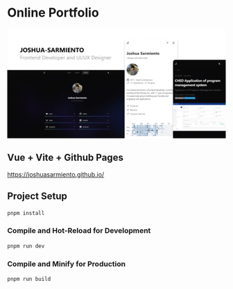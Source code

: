 # Online Portfolio

![alt text](https://raw.githubusercontent.com/joshuasarmiento/joshuasarmiento.github.io/main/src/assets/img/joshibanner.jpg)

## Vue + Vite + Github Pages

https://joshuasarmiento.github.io/

## Project Setup

```sh
pnpm install
```

### Compile and Hot-Reload for Development

```sh
pnpm run dev
```

### Compile and Minify for Production

```sh
pnpm run build
```
